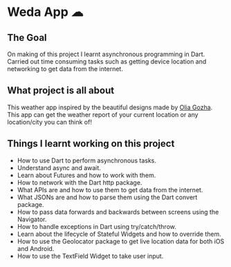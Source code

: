 
# Weda App ☁

## The Goal

On making of this project I learnt asynchronous programming in Dart. Carried out time consuming tasks such as getting device location and networking to get data from the internet. 

## What project  is all about

This weather app inspired by the beautiful designs made by [Olia Gozha](https://dribbble.com/shots/4663154-). This app can get the weather report of your current location or any location/city you can think of!

## Things I learnt working on this project

- How to use Dart to perform asynchronous tasks.
- Understand async and await.
- Learn about Futures and how to work with them.
- How to network with the Dart http package.
- What APIs are and how to use them to get data from the internet.
- What JSONs are and how to parse them using the Dart convert package.
- How to pass data forwards and backwards between screens using the Navigator.
- How to handle exceptions in Dart using try/catch/throw.
- Learn about the lifecycle of Stateful Widgets and how to override them.
- How to use the Geolocator package to get live location data for both iOS and Android.
- How to use the TextField Widget to take user input.
